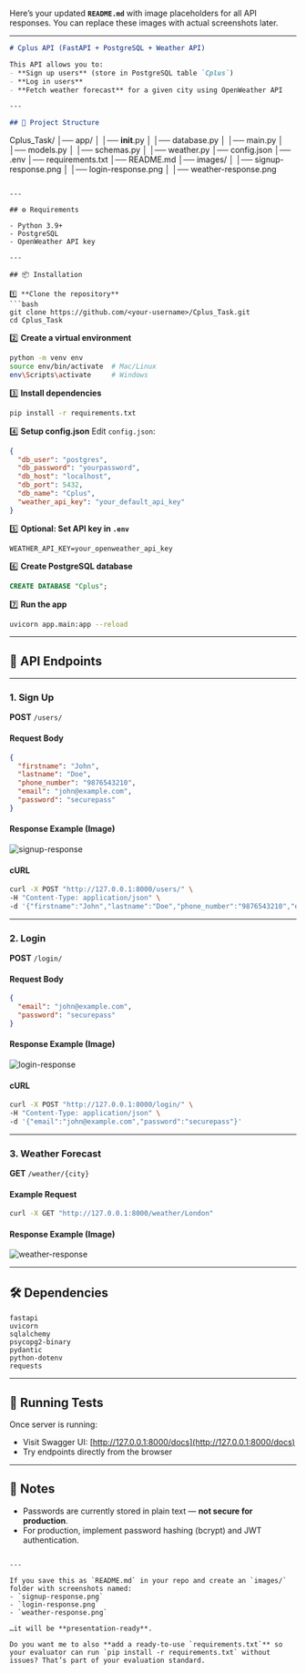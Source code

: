 Here’s your updated **`README.md`** with image placeholders for all API responses.
You can replace these images with actual screenshots later.

---

```markdown
# Cplus API (FastAPI + PostgreSQL + Weather API)

This API allows you to:
- **Sign up users** (store in PostgreSQL table `Cplus`)
- **Log in users**
- **Fetch weather forecast** for a given city using OpenWeather API

---

## 📂 Project Structure
```

Cplus\_Task/
│── app/
│   │── **init**.py
│   │── database.py
│   │── main.py
│   │── models.py
│   │── schemas.py
│   │── weather.py
│── config.json
│── .env
│── requirements.txt
│── README.md
│── images/
│    │── signup-response.png
│    │── login-response.png
│    │── weather-response.png

````

---

## ⚙️ Requirements

- Python 3.9+
- PostgreSQL
- OpenWeather API key

---

## 📦 Installation

1️⃣ **Clone the repository**
```bash
git clone https://github.com/<your-username>/Cplus_Task.git
cd Cplus_Task
````

2️⃣ **Create a virtual environment**

```bash
python -m venv env
source env/bin/activate  # Mac/Linux
env\Scripts\activate     # Windows
```

3️⃣ **Install dependencies**

```bash
pip install -r requirements.txt
```

4️⃣ **Setup config.json**
Edit `config.json`:

```json
{
  "db_user": "postgres",
  "db_password": "yourpassword",
  "db_host": "localhost",
  "db_port": 5432,
  "db_name": "Cplus",
  "weather_api_key": "your_default_api_key"
}
```

5️⃣ **Optional: Set API key in `.env`**

```
WEATHER_API_KEY=your_openweather_api_key
```

6️⃣ **Create PostgreSQL database**

```sql
CREATE DATABASE "Cplus";
```

7️⃣ **Run the app**

```bash
uvicorn app.main:app --reload
```

---

## 📄 API Endpoints

---

### 1. **Sign Up**

**POST** `/users/`

#### Request Body

```json
{
  "firstname": "John",
  "lastname": "Doe",
  "phone_number": "9876543210",
  "email": "john@example.com",
  "password": "securepass"
}
```

#### Response Example (Image)

![signup-response](images/signup-response.png)

#### cURL

```bash
curl -X POST "http://127.0.0.1:8000/users/" \
-H "Content-Type: application/json" \
-d '{"firstname":"John","lastname":"Doe","phone_number":"9876543210","email":"john@example.com","password":"securepass"}'
```

---

### 2. **Login**

**POST** `/login/`

#### Request Body

```json
{
  "email": "john@example.com",
  "password": "securepass"
}
```

#### Response Example (Image)

![login-response](images/login-response.png)

#### cURL

```bash
curl -X POST "http://127.0.0.1:8000/login/" \
-H "Content-Type: application/json" \
-d '{"email":"john@example.com","password":"securepass"}'
```

---

### 3. **Weather Forecast**

**GET** `/weather/{city}`

#### Example Request

```bash
curl -X GET "http://127.0.0.1:8000/weather/London"
```

#### Response Example (Image)

![weather-response](images/weather-response.png)

---

## 🛠 Dependencies

```
fastapi
uvicorn
sqlalchemy
psycopg2-binary
pydantic
python-dotenv
requests
```

---

## 🚀 Running Tests

Once server is running:

* Visit Swagger UI: [http://127.0.0.1:8000/docs](http://127.0.0.1:8000/docs)
* Try endpoints directly from the browser

---

## 📌 Notes

* Passwords are currently stored in plain text — **not secure for production**.
* For production, implement password hashing (bcrypt) and JWT authentication.

```

---

If you save this as `README.md` in your repo and create an `images/` folder with screenshots named:
- `signup-response.png`
- `login-response.png`
- `weather-response.png`

…it will be **presentation-ready**.  

Do you want me to also **add a ready-to-use `requirements.txt`** so your evaluator can run `pip install -r requirements.txt` without issues? That’s part of your evaluation standard.
```

